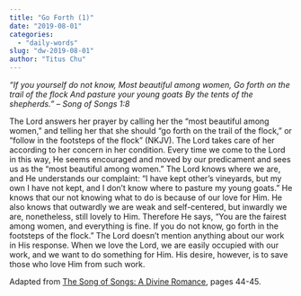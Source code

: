 ```yaml
---
title: "Go Forth (1)"
date: "2019-08-01"
categories: 
  - "daily-words"
slug: "dw-2019-08-01"
author: "Titus Chu"
---
```


_“If you yourself do not know,_ _Most beautiful among women,_ _Go forth on the trail of the flock_ _And pasture your young goats_ _By the tents of the shepherds.”_ _– Song of Songs 1:8_

The Lord answers her prayer by calling her the “most beautiful among women,” and telling her that she should “go forth on the trail of the flock,” or “follow in the footsteps of the flock” (NKJV). The Lord takes care of her according to her concern in her condition. Every time we come to the Lord in this way, He seems encouraged and moved by our predicament and sees us as the “most beautiful among women.” The Lord knows where we are, and He understands our complaint: “I have kept other’s vineyards, but my own I have not kept, and I don’t know where to pasture my young goats.” He knows that our not knowing what to do is because of our love for Him. He also knows that outwardly we are weak and self-centered, but inwardly we are, nonetheless, still lovely to Him. Therefore He says, “You are the fairest among women, and everything is fine. If you do not know, go forth in the footsteps of the flock.” The Lord doesn’t mention anything about our work in His response. When we love the Lord, we are easily occupied with our work, and we want to do something for Him. His desire, however, is to save those who love Him from such work.

Adapted from [The Song of Songs: A Divine Romance](/song-of-songs-dr), pages 44-45.
